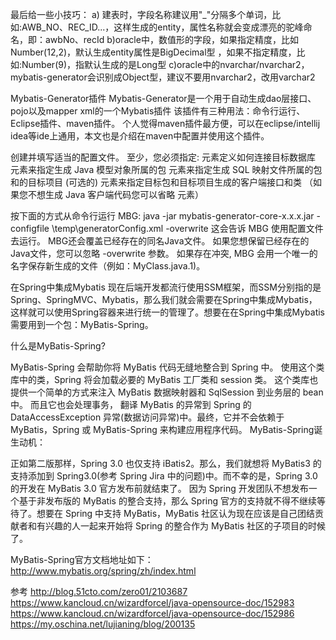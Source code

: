 最后给一些小技巧：
a) 建表时，字段名称建议用"_"分隔多个单词，比如:AWB_NO、REC_ID...，这样生成的entity，属性名称就会变成漂亮的驼峰命名，即：awbNo、recId
b)oracle中，数值形的字段，如果指定精度，比如Number(12,2)，默认生成entity属性是BigDecimal型 ，如果不指定精度，比如:Number(9)，指默认生成的是Long型
c)oracle中的nvarchar/nvarchar2，mybatis-generator会识别成Object型，建议不要用nvarchar2，改用varchar2


Mybatis-Generator插件
Mybatis-Generator是一个用于自动生成dao层接口、pojo以及mapper xml的一个Mybatis插件
该插件有三种用法：命令行运行、Eclipse插件、maven插件。
个人觉得maven插件最方便，可以在eclipse/intellij idea等ide上通用，本文也是介绍在maven中配置并使用这个插件。

创建并填写适当的配置文件。 至少，您必须指定:
<jdbcConnection> 元素定义如何连接目标数据库
<javaModelGenerator> 元素来指定生成 Java 模型对象所属的包
<sqlMapGenerator> 元素来指定生成 SQL 映射文件所属的包和的目标项目
(可选的) <javaClientGenerator> 元素来指定目标包和目标项目生成的客户端接口和类 （如果您不想生成 Java 客户端代码您可以省略<javaClientGenerator> 元素）

按下面的方式从命令行运行 MBG:
      java -jar mybatis-generator-core-x.x.x.jar -configfile \temp\generatorConfig.xml -overwrite
这会告诉 MBG 使用配置文件去运行。 MBG还会覆盖已经存在的同名Java文件。 如果您想保留已经存在的Java文件，您可以忽略 -overwrite 参数。 如果存在冲突, MBG 会用一个唯一的名字保存新生成的文件（例如：MyClass.java.1)。


在Spring中集成Mybatis
现在后端开发都流行使用SSM框架，而SSM分别指的是Spring、SpringMVC、Mybatis，那么我们就会需要在Spring中集成Mybatis，这样就可以使用Spring容器来进行统一的管理了。想要在在Spring中集成Mybatis需要用到一个包：MyBatis-Spring。

什么是MyBatis-Spring?

MyBatis-Spring 会帮助你将 MyBatis 代码无缝地整合到 Spring 中。 使用这个类库中的类，Spring 将会加载必要的 MyBatis 工厂类和 session 类。 这个类库也提供一个简单的方式来注入 MyBatis 数据映射器和 SqlSession 到业务层的 bean 中。 而且它也会处理事务， 翻译 MyBatis 的异常到 Spring 的 DataAccessException 异常(数据访问异常)中。最终，它并不会依赖于 MyBatis，Spring 或 MyBatis-Spring 来构建应用程序代码。
MyBatis-Spring诞生动机：

正如第二版那样，Spring 3.0 也仅支持 iBatis2。那么，我们就想将 MyBatis3 的支持添加到 Spring3.0(参考 Spring Jira 中的问题)中。而不幸的是，Spring 3.0 的开发在 MyBatis 3.0 官方发布前就结束了。 因为 Spring 开发团队不想发布一个基于非发布版的 MyBatis 的整合支持，那么 Spring 官方的支持就不得不继续等待了。想要在 Spring 中支持 MyBatis，MyBatis 社区认为现在应该是自己团结贡献者和有兴趣的人一起来开始将 Spring 的整合作为 MyBatis 社区的子项目的时候了。

MyBatis-Spring官方文档地址如下：
http://www.mybatis.org/spring/zh/index.html


参考
http://blog.51cto.com/zero01/2103687
https://www.kancloud.cn/wizardforcel/java-opensource-doc/152983
https://www.kancloud.cn/wizardforcel/java-opensource-doc/152986
https://my.oschina.net/lujianing/blog/200135


